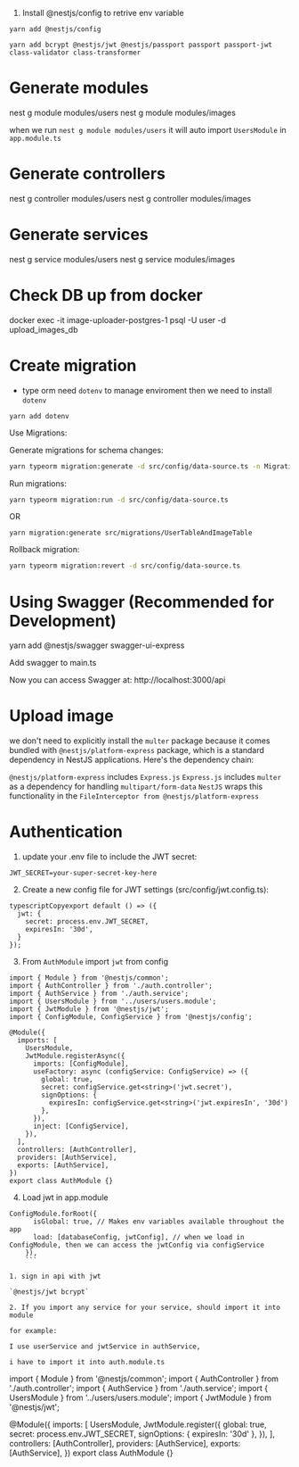 1. Install @nestjs/config to retrive env variable

`yarn add @nestjs/config`

`yarn add bcrypt @nestjs/jwt @nestjs/passport passport passport-jwt class-validator class-transformer`

# Generate modules

nest g module modules/users
nest g module modules/images

when we run `nest g module modules/users` it will auto import `UsersModule` in `app.module.ts`

# Generate controllers

nest g controller modules/users
nest g controller modules/images

# Generate services

nest g service modules/users
nest g service modules/images

# Check DB up from docker

docker exec -it image-uploader-postgres-1 psql -U user -d upload_images_db

# Create migration

- type orm need `dotenv` to manage enviroment then we need to install `dotenv`

`yarn add dotenv`

Use Migrations:

Generate migrations for schema changes:

```bash
yarn typeorm migration:generate -d src/config/data-source.ts -n MigrationName
```

Run migrations:

```bash
yarn typeorm migration:run -d src/config/data-source.ts
```

OR

```
yarn migration:generate src/migrations/UserTableAndImageTable
```

Rollback migration:

```bash
yarn typeorm migration:revert -d src/config/data-source.ts
```

# Using Swagger (Recommended for Development)

yarn add @nestjs/swagger swagger-ui-express

Add swagger to main.ts

Now you can access Swagger at: http://localhost:3000/api

# Upload image

we don't need to explicitly install the `multer` package because it comes bundled with `@nestjs/platform-express` package, which is a standard dependency in NestJS applications.
Here's the dependency chain:

`@nestjs/platform-express` includes `Express.js`
`Express.js` includes `multer` as a dependency for handling `multipart/form-data`
`NestJS` wraps this functionality in the `FileInterceptor from @nestjs/platform-express`

# Authentication

1. update your .env file to include the JWT secret:

`JWT_SECRET=your-super-secret-key-here`

2. Create a new config file for JWT settings (src/config/jwt.config.ts):

```
typescriptCopyexport default () => ({
  jwt: {
    secret: process.env.JWT_SECRET,
    expiresIn: '30d',
  }
});
```

3. From `AuthModule` import `jwt` from config

```
import { Module } from '@nestjs/common';
import { AuthController } from './auth.controller';
import { AuthService } from './auth.service';
import { UsersModule } from '../users/users.module';
import { JwtModule } from '@nestjs/jwt';
import { ConfigModule, ConfigService } from '@nestjs/config';

@Module({
  imports: [
    UsersModule,
    JwtModule.registerAsync({
      imports: [ConfigModule],
      useFactory: async (configService: ConfigService) => ({
        global: true,
        secret: configService.get<string>('jwt.secret'),
        signOptions: {
          expiresIn: configService.get<string>('jwt.expiresIn', '30d')
        },
      }),
      inject: [ConfigService],
    }),
  ],
  controllers: [AuthController],
  providers: [AuthService],
  exports: [AuthService],
})
export class AuthModule {}
```

4. Load jwt in app.module

````
ConfigModule.forRoot({
      isGlobal: true, // Makes env variables available throughout the app
      load: [databaseConfig, jwtConfig], // when we load in ConfigModule, then we can access the jwtConfig via configService
    }),
    ```

1. sign in api with jwt

`@nestjs/jwt bcrypt`

2. If you import any service for your service, should import it into module

for example:

I use userService and jwtService in authService,

i have to import it into auth.module.ts

````

import { Module } from '@nestjs/common';
import { AuthController } from './auth.controller';
import { AuthService } from './auth.service';
import { UsersModule } from '../users/users.module';
import { JwtModule } from '@nestjs/jwt';

@Module({
imports: [
UsersModule,
JwtModule.register({
global: true,
secret: process.env.JWT_SECRET,
signOptions: { expiresIn: '30d' },
}),
],
controllers: [AuthController],
providers: [AuthService],
exports: [AuthService],
})
export class AuthModule {}

```

```
